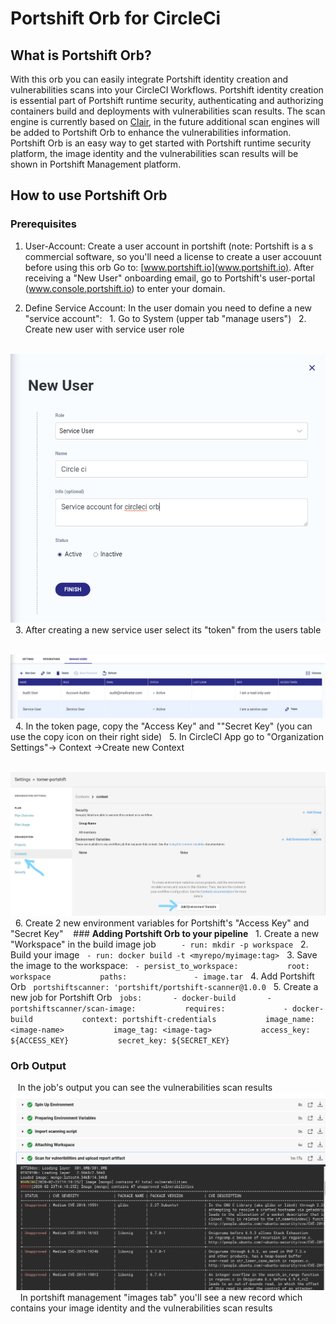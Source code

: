 # **Portshift Orb for CircleCi**

## **What is Portshift Orb?**
With this orb you can easily integrate Portshift identity creation and vulnerabilities scans into your CircleCI Workflows.
Portshift identity creation is essential part of Portshift runtime security, authenticating and authorizing containers build and deployments with vulnerabilities scan results. The scan engine is currently based on [Clair](https://github.com/quay/clair), in the future additional scan engines will be added to Portshift Orb to enhance the vulnerabilities information. 
Portshift Orb is an easy way to get started with Portshift runtime security platform, the image identity and the vulnerabilities scan results will be shown in Portshift Management platform.

## **How to use Portshift Orb**
### **Prerequisites**
1. User-Account: Create a user account in portshift (note: Portshift is a s commercial software, so you'll need a license to create a user accouunt before using this orb Go to: [www.portshift.io](www.portshift.io). After receiving a "New User" onboarding email, go to Portshift's user-portal (www.console.portshift.io) to enter your domain.

2. Define Service Account: In the user domain you need to define a new "service account":
  1. Go to System (upper tab "manage users")
  2. Create new user with service user role
  
     ![new user](Images/New%20user%20image.png)
  
  3. After creating a new service user select its "token" from the users table
  
     ![new user token](Images/New%20user%20token.png)
  
  4. In the token page, copy the "Access Key" and ""Secret Key" (you can use the copy icon on their right side)
  
  5. In CircleCI App go to "Organization Settings"-> Context ->Create new Context
  
     ![context](Images/Context.jpg)
  
  6. Create 2 new environment variables for Portshift's "Access Key" and "Secret Key" 
  
 ### **Adding Portshift Orb to your pipeline**
  1. Create a new "Workspace" in the build image job
  
  `     - run: mkdir -p workspace `
  
  2. Build your image
  
  `- run: docker build -t <myrepo/myimage:tag>`
  
  3. Save the image to the workspace:
  
  `- persist_to_workspace:
          root: workspace
          paths:
              - image.tar`
  
  4. Add Portshift Orb
  
  `portshiftscanner: 'portshift/portshift-scanner@1.0.0`
  
  5. Create a new job for Portshift Orb
  
    `jobs:
      - docker-build
      - portshiftscanner/scan-image:
          requires:
            - docker-build
          context: portshift-credentials
          image_name: <image-name>
          image_tag: <image-tag>
          access_key: ${ACCESS_KEY}
          secret_key: ${SECRET_KEY}`
   
   ### **Orb Output**
   In the job's output you can see the vulnerabilities scan results
   
   ![job output](Images/output.png)
   
   In portshift management "images tab" you'll see a new record which contains your image identity and the vulnerabilities scan results


